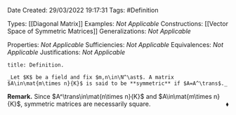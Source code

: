<div class="topSpace"></div>

Date Created: 29/03/2022 19:17:31
Tags: #Definition

Types: [[Diagonal Matrix]]
Examples: _Not Applicable_
Constructions: [[Vector Space of Symmetric Matrices]]
Generalizations: _Not Applicable_

Properties: _Not Applicable_
Sufficiencies: _Not Applicable_
Equivalences: _Not Applicable_
Justifications: _Not Applicable_

``` ad-Definition
title: Definition.

_Let $K$ be a field and fix $m,n\in\N^\ast$. A matrix $A\in\mat{m\times n}{K}$ is said to be **symmetric** if $A=A^\trans$._

```

**Remark.** Since $A^\trans\in\mat{n\times n}{K}$ and $A\in\mat{m\times n}{K}$, symmetric matrices are necessarily square.<span style="float:right;">$\blacklozenge$</span>
